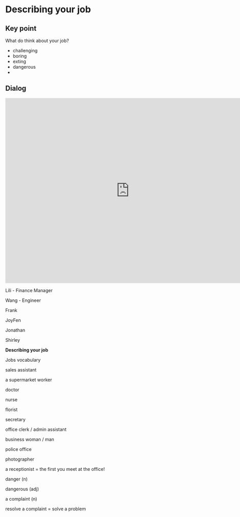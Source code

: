 # Describing your job

## Key point

What do think about your job?

- challenging 
- boring
- exting
- dangerous
- 





## Dialog

<iframe name="easyXDM_default243_provider" id="easyXDM_default243_provider" src="https://cns.ef-cdn.com/Juno/EvcContent/11/35/Describing_your_job/index.html?api_v=0.0.13&amp;accessKey=4e68766c-c134-4598-b2f0-83fe6ebbf66e&amp;attendanceToken=af1a60eb-f9f9-419c-b7f6-ff089bdc127a&amp;xdm_e=https%3A%2F%2Fevc.ef.com.cn&amp;xdm_c=default243&amp;xdm_p=1" frameborder="0" style="box-sizing: border-box; width: 770.656px; height: 578px;"></iframe>

Lili - Finance Manager

Wang - Engineer

Frank

JoyFen



Jonathan

Shirley



**Describing your job**



Jobs vocabulary

sales assistant

a supermarket worker

doctor

nurse

florist

secretary

office clerk / admin assistant

business woman / man

police office



photographer



a receptionist = the first you meet at the office!



danger (n)

dangerous (adj)



a complaint (n) 

resolve a complaint = solve a problem







